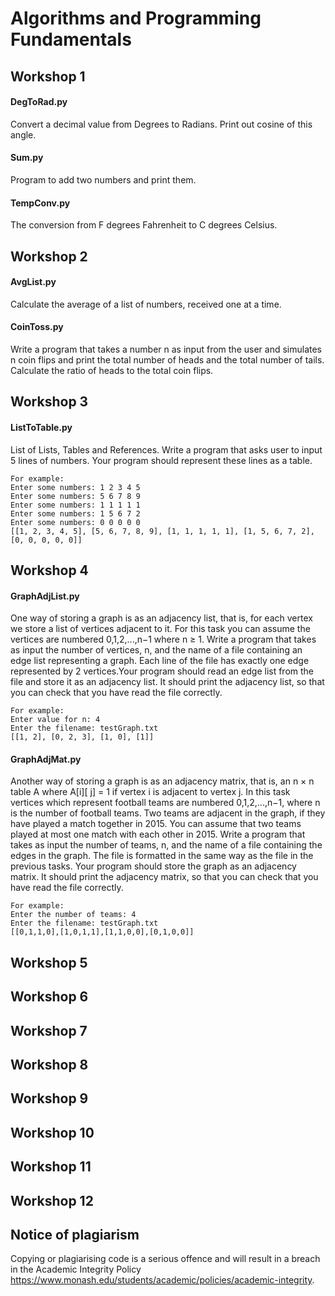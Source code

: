 # Algorithms and Programming Fundamentals

## Workshop 1
#### DegToRad.py
Convert a decimal value from Degrees to Radians. 
Print out cosine of this angle.
#### Sum.py
Program to add two numbers and print them.
#### TempConv.py
The conversion from F degrees Fahrenheit to C degrees Celsius.

## Workshop 2
#### AvgList.py
Calculate the average of a list of numbers, received one at a time.
#### CoinToss.py
Write a program that takes a number n as input from the user and simulates n coin flips and print the total number of heads and the total number of tails. Calculate the ratio of heads to the total coin flips.

## Workshop 3
#### ListToTable.py
List of Lists, Tables and References. Write a program that asks user to input 5 lines of numbers. Your program should represent these lines as a table.
```
For example:
Enter some numbers: 1 2 3 4 5 
Enter some numbers: 5 6 7 8 9
Enter some numbers: 1 1 1 1 1
Enter some numbers: 1 5 6 7 2 
Enter some numbers: 0 0 0 0 0
[[1, 2, 3, 4, 5], [5, 6, 7, 8, 9], [1, 1, 1, 1, 1], [1, 5, 6, 7, 2], [0, 0, 0, 0, 0]]
```

## Workshop 4
#### GraphAdjList.py
One way of storing a graph is as an adjacency list, that is, for each vertex we store a list of vertices adjacent to it. For this task you can assume the vertices are numbered 0,1,2,...,n−1 where n ≥ 1. Write a program that takes as input the number of vertices, n, and the name of a file containing an edge list representing a graph. Each line of the file has exactly one edge represented by 2 vertices.Your program should read an edge list from the file and store it as an adjacency list. It should print the adjacency list, so that you can check that you have read the file correctly.
```
For example:
Enter value for n: 4
Enter the filename: testGraph.txt
[[1, 2], [0, 2, 3], [1, 0], [1]]
```
#### GraphAdjMat.py
Another way of storing a graph is as an adjacency matrix, that is, an n × n table A where A[i][ j] = 1 if vertex i is adjacent to vertex j. In this task vertices which represent football teams are numbered 0,1,2,...,n−1, where n is the number of football teams. Two teams are adjacent in the graph, if they have played a match together in 2015. You can assume that two teams played at most one match with each other in 2015. Write a program that takes as input the number of teams, n, and the name of a file containing the edges in the graph. The file is formatted in the same way as the file in the previous tasks. Your program should store the graph as an adjacency matrix. It should print the adjacency matrix, so that you can check that you have read the file correctly.
```
For example:
Enter the number of teams: 4
Enter the filename: testGraph.txt
[[0,1,1,0],[1,0,1,1],[1,1,0,0],[0,1,0,0]]
```

## Workshop 5

## Workshop 6

## Workshop 7

## Workshop 8

## Workshop 9

## Workshop 10

## Workshop 11

## Workshop 12

## Notice of plagiarism
Copying or plagiarising code is a serious offence and will result in a breach in the Academic Integrity Policy https://www.monash.edu/students/academic/policies/academic-integrity.
